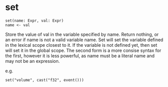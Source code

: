 # set

```
set(name: Expr, val: Expr)
name <- val
```

Store the value of val in the variable specified by name. Return
nothing, or an error if name is not a valid variable name. Set will
set the variable defined in the lexical scope closest to it. If the
variable is not defined yet, then set will set it in the global
scope. The second form is a more consise syntax for the first, however
it is less powerful, as name must be a literal name and may not be an
expression.

e.g.
```
set("volume", cast("f32", event()))
```


